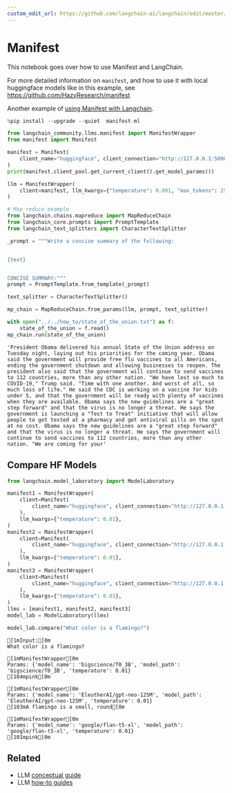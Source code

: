 ```yaml
---
custom_edit_url: https://github.com/langchain-ai/langchain/edit/master/docs/docs/integrations/llms/manifest.ipynb
---
```

# Manifest

This notebook goes over how to use Manifest and LangChain.

For more detailed information on `manifest`, and how to use it with local huggingface models like in this example, see https://github.com/HazyResearch/manifest

Another example of [using Manifest with Langchain](https://github.com/HazyResearch/manifest/blob/main/examples/langchain_chatgpt.html).


```python
%pip install --upgrade --quiet  manifest-ml
```


```python
from langchain_community.llms.manifest import ManifestWrapper
from manifest import Manifest
```


```python
manifest = Manifest(
    client_name="huggingface", client_connection="http://127.0.0.1:5000"
)
print(manifest.client_pool.get_current_client().get_model_params())
```


```python
llm = ManifestWrapper(
    client=manifest, llm_kwargs={"temperature": 0.001, "max_tokens": 256}
)
```


```python
# Map reduce example
from langchain.chains.mapreduce import MapReduceChain
from langchain_core.prompts import PromptTemplate
from langchain_text_splitters import CharacterTextSplitter

_prompt = """Write a concise summary of the following:


{text}


CONCISE SUMMARY:"""
prompt = PromptTemplate.from_template(_prompt)

text_splitter = CharacterTextSplitter()

mp_chain = MapReduceChain.from_params(llm, prompt, text_splitter)
```


```python
with open("../../how_to/state_of_the_union.txt") as f:
    state_of_the_union = f.read()
mp_chain.run(state_of_the_union)
```



```output
'President Obama delivered his annual State of the Union address on Tuesday night, laying out his priorities for the coming year. Obama said the government will provide free flu vaccines to all Americans, ending the government shutdown and allowing businesses to reopen. The president also said that the government will continue to send vaccines to 112 countries, more than any other nation. "We have lost so much to COVID-19," Trump said. "Time with one another. And worst of all, so much loss of life." He said the CDC is working on a vaccine for kids under 5, and that the government will be ready with plenty of vaccines when they are available. Obama says the new guidelines are a "great step forward" and that the virus is no longer a threat. He says the government is launching a "Test to Treat" initiative that will allow people to get tested at a pharmacy and get antiviral pills on the spot at no cost. Obama says the new guidelines are a "great step forward" and that the virus is no longer a threat. He says the government will continue to send vaccines to 112 countries, more than any other nation. "We are coming for your'
```


## Compare HF Models


```python
from langchain.model_laboratory import ModelLaboratory

manifest1 = ManifestWrapper(
    client=Manifest(
        client_name="huggingface", client_connection="http://127.0.0.1:5000"
    ),
    llm_kwargs={"temperature": 0.01},
)
manifest2 = ManifestWrapper(
    client=Manifest(
        client_name="huggingface", client_connection="http://127.0.0.1:5001"
    ),
    llm_kwargs={"temperature": 0.01},
)
manifest3 = ManifestWrapper(
    client=Manifest(
        client_name="huggingface", client_connection="http://127.0.0.1:5002"
    ),
    llm_kwargs={"temperature": 0.01},
)
llms = [manifest1, manifest2, manifest3]
model_lab = ModelLaboratory(llms)
```


```python
model_lab.compare("What color is a flamingo?")
```
```output
[1mInput:[0m
What color is a flamingo?

[1mManifestWrapper[0m
Params: {'model_name': 'bigscience/T0_3B', 'model_path': 'bigscience/T0_3B', 'temperature': 0.01}
[104mpink[0m

[1mManifestWrapper[0m
Params: {'model_name': 'EleutherAI/gpt-neo-125M', 'model_path': 'EleutherAI/gpt-neo-125M', 'temperature': 0.01}
[103mA flamingo is a small, round[0m

[1mManifestWrapper[0m
Params: {'model_name': 'google/flan-t5-xl', 'model_path': 'google/flan-t5-xl', 'temperature': 0.01}
[101mpink[0m
```

## Related

- LLM [conceptual guide](/docs/concepts/#llms)
- LLM [how-to guides](/docs/how_to/#llms)
